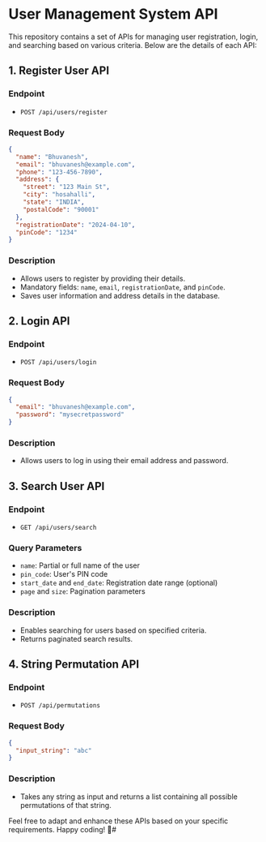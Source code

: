 
# User Management System API

This repository contains a set of APIs for managing user registration, login, and searching based on various criteria. Below are the details of each API:

## 1. Register User API

### Endpoint
- `POST /api/users/register`

### Request Body
```json
{
  "name": "Bhuvanesh",
  "email": "bhuvanesh@example.com",
  "phone": "123-456-7890",
  "address": {
    "street": "123 Main St",
    "city": "hosahalli",
    "state": "INDIA",
    "postalCode": "90001"
  },
  "registrationDate": "2024-04-10",
  "pinCode": "1234"
}
```

### Description
- Allows users to register by providing their details.
- Mandatory fields: `name`, `email`, `registrationDate`, and `pinCode`.
- Saves user information and address details in the database.

## 2. Login API

### Endpoint
- `POST /api/users/login`

### Request Body
```json
{
  "email": "bhuvanesh@example.com",
  "password": "mysecretpassword"
}
```

### Description
- Allows users to log in using their email address and password.

## 3. Search User API

### Endpoint
- `GET /api/users/search`

### Query Parameters
- `name`: Partial or full name of the user
- `pin_code`: User's PIN code
- `start_date` and `end_date`: Registration date range (optional)
- `page` and `size`: Pagination parameters

### Description
- Enables searching for users based on specified criteria.
- Returns paginated search results.

## 4. String Permutation API

### Endpoint
- `POST /api/permutations`

### Request Body
```json
{
  "input_string": "abc"
}
```

### Description
- Takes any string as input and returns a list containing all possible permutations of that string.

Feel free to adapt and enhance these APIs based on your specific requirements. Happy coding! 🚀#